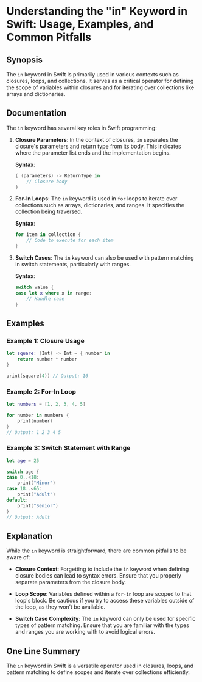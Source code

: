 <!--
Meta Description: # Understanding the "in" Keyword in Swift: Usage, Examples, and Common Pitfalls ## Synopsis The `in` keyword in Swift is primarily used in various con...
Meta Keywords: swift, keyword, closure, switch, used
-->

# Understanding the "in" Keyword in Swift: Usage, Examples, and Common Pitfalls

## Synopsis
The `in` keyword in Swift is primarily used in various contexts such as closures, loops, and collections. It serves as a critical operator for defining the scope of variables within closures and for iterating over collections like arrays and dictionaries.

## Documentation
The `in` keyword has several key roles in Swift programming:

1. **Closure Parameters**: In the context of closures, `in` separates the closure's parameters and return type from its body. This indicates where the parameter list ends and the implementation begins.

   **Syntax**: 
   ```swift
   { (parameters) -> ReturnType in
       // Closure body
   }
   ```

2. **For-In Loops**: The `in` keyword is used in `for` loops to iterate over collections such as arrays, dictionaries, and ranges. It specifies the collection being traversed.

   **Syntax**:
   ```swift
   for item in collection {
       // Code to execute for each item
   }
   ```

3. **Switch Cases**: The `in` keyword can also be used with pattern matching in switch statements, particularly with ranges.

   **Syntax**:
   ```swift
   switch value {
   case let x where x in range:
       // Handle case
   }
   ```

## Examples

### Example 1: Closure Usage
```swift
let square: (Int) -> Int = { number in
    return number * number
}

print(square(4)) // Output: 16
```

### Example 2: For-In Loop
```swift
let numbers = [1, 2, 3, 4, 5]

for number in numbers {
    print(number)
}
// Output: 1 2 3 4 5
```

### Example 3: Switch Statement with Range
```swift
let age = 25

switch age {
case 0..<18:
    print("Minor")
case 18..<65:
    print("Adult")
default:
    print("Senior")
}
// Output: Adult
```

## Explanation
While the `in` keyword is straightforward, there are common pitfalls to be aware of:

- **Closure Context**: Forgetting to include the `in` keyword when defining closure bodies can lead to syntax errors. Ensure that you properly separate parameters from the closure body.
  
- **Loop Scope**: Variables defined within a `for-in` loop are scoped to that loop's block. Be cautious if you try to access these variables outside of the loop, as they won’t be available.

- **Switch Case Complexity**: The `in` keyword can only be used for specific types of pattern matching. Ensure that you are familiar with the types and ranges you are working with to avoid logical errors.

## One Line Summary
The `in` keyword in Swift is a versatile operator used in closures, loops, and pattern matching to define scopes and iterate over collections efficiently.